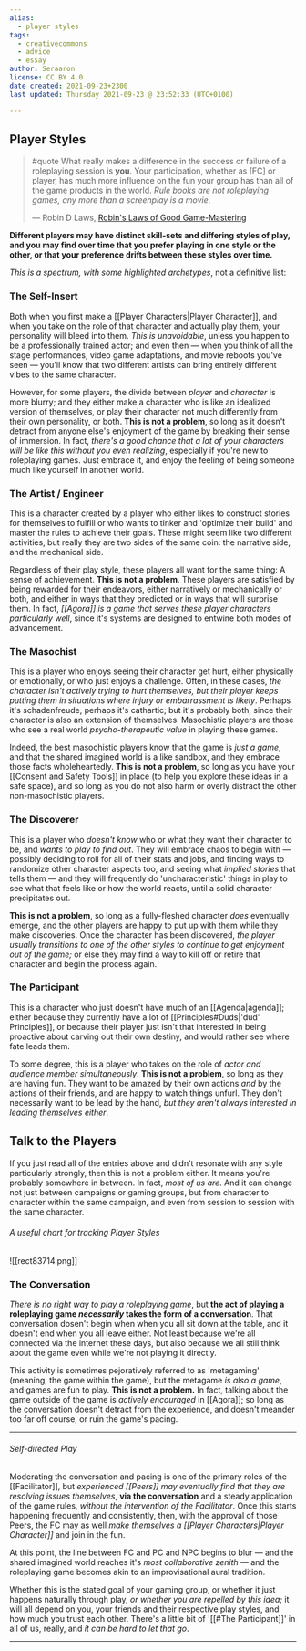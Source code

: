 ```yaml
---
alias:
  - player styles
tags:
  - creativecommons
  - advice
  - essay
author: Seraaron
license: CC BY 4.0
date created: 2021-09-23+2300
last updated: Thursday 2021-09-23 @ 23:52:33 (UTC+0100)

---
```


## Player Styles

> #quote
> What really makes a difference in the success or failure of a roleplaying session is **you**. Your participation, whether as \[FC\] or player, has much more influence on the fun your group has than all of the game products in the world. _Rule books are not roleplaying games, any more than a screenplay is a movie_.
>
> — Robin D Laws, [Robin's Laws of Good Game-Mastering](https://www.sjgames.com/robinslaws/)

**Different players may have distinct skill-sets and differing styles of play, and you may find over time that you prefer playing in one style or the other, or that your preference drifts between these styles over time.**

_This is a spectrum, with some highlighted archetypes_, not a definitive list:

### The Self-Insert

Both when you first make a [[Player Characters|Player Character]], and when you take on the role of that character and actually play them, your personality will bleed into them. _This is unavoidable_, unless you happen to be a professionally trained actor; and even then — when you think of all the stage performances, video game adaptations, and movie reboots you've seen — you'll know that two different artists can bring entirely different vibes to the same character.

However, for some players, the divide between _player_ and _character_ is more blurry; and they either make a character who is like an idealized version of themselves, or play their character not much differently from their own personality, or both. **This is not a problem**, so long as it doesn't detract from anyone else's enjoyment of the game by breaking their sense of immersion. In fact, _there's a good chance that a lot of your characters will be like this without you even realizing_, especially if you're new to roleplaying games. Just embrace it, and enjoy the feeling of being someone much like yourself in another world.

### The Artist / Engineer

This is a character created by a player who either likes to construct stories for themselves to fulfill or who wants to tinker and 'optimize their build' and master the rules to achieve their goals. These might seem like two different activities, but really they are two sides of the same coin: the narrative side, and the mechanical side.

Regardless of their play style, these players all want for the same thing: A sense of achievement. **This is not a problem**. These players are satisfied by being rewarded for their endeavors, either narratively or mechanically or both, and either in ways that they predicted or in ways that will surprise them. In fact, _[[Agora]] is a game that serves these player characters particularly well_, since it's systems are designed to entwine both modes of advancement.

### The Masochist

This is a player who enjoys seeing their character get hurt, either physically or emotionally, or who just enjoys a challenge. Often, in these cases, _the character isn't actively trying to hurt themselves, but their player keeps putting them in situations where injury or embarrassment is likely_. Perhaps it's schadenfreude, perhaps it's cathartic; but it's probably both, since their character is also an extension of themselves. Masochistic players are those who see a real world _psycho-therapeutic value_ in playing these games.

Indeed, the best masochistic players know that the game is _just a game_, and that the shared imagined world is a like sandbox, and they embrace those facts wholeheartedly. **This is not a problem**, so long as you have your [[Consent and Safety Tools]] in place (to help you explore these ideas in a safe space), and so long as you do not also harm or overly distract the other non-masochistic players.

### The Discoverer

This is a player who _doesn't know_ who or what they want their character to be, and _wants to play to find out_. They will embrace chaos to begin with — possibly deciding to roll for all of their stats and jobs, and finding ways to randomize other character aspects too, and seeing what _implied stories_ that tells them — and they will frequently do 'uncharacteristic' things in play to see what that feels like or how the world reacts, until a solid character precipitates out.

**This is not a problem**, so long as a fully-fleshed character _does_ eventually emerge, and the other players are happy to put up with them while they make discoveries. Once the character has been discovered, _the player usually transitions to one of the other styles to continue to get enjoyment out of the game;_ or else they may find a way to kill off or retire that character and begin the process again.

### The Participant

This is a character who just doesn't have much of an [[Agenda|agenda]]; either because they currently have a lot of [[Principles#Duds|'dud' Principles]], or because their player just isn't that interested in being proactive about carving out their own destiny, and would rather see where fate leads them.

To some degree, this is a player who takes on the role of _actor and audience member simultaneously_. **This is not a problem**, so long as they are having fun. They want to be amazed by their own actions _and_ by the actions of their friends, and are happy to watch things unfurl. They don't necessarily want to be lead by the hand, _but they aren't always interested in leading themselves either_.


## Talk to the Players

If you just read all of the entries above and didn't resonate with any style particularly strongly, then this is not a problem either. It means you're probably somewhere in between. In fact, _most of us are_. And it can change not just between campaigns or gaming groups, but from character to character within the same campaign, and even from session to session with the same character.

###### A useful chart for tracking Player Styles
![[rect83714.png]]

### The Conversation

_There is no right way to play a roleplaying game_, but **the act of playing a roleplaying game _necessarily_ takes the form of a conversation**. That conversation dosen't begin when when you all sit down at the table, and it doesn't end when you all leave either. Not least because we're all connected via the internet these days, but also because we all still think about the game even while we're not playing it directly.

This activity is sometimes pejoratively referred to as 'metagaming' (meaning, the game within the game), but the metagame _is also a game_, and games are fun to play. **This is not a problem.** In fact, talking about the game outside of the game is _actively encouraged_ in [[Agora]]; so long as the conversation doesn't detract from the experience, and doesn't meander too far off course, or ruin the game's pacing.

---

###### Self-directed Play

Moderating the conversation and pacing is one of the primary roles of the [[Facilitator]], but _experienced [[Peers]] may eventually find that they are resolving issues themselves_, **via the conversation** and a steady application of the game rules, _without the intervention of the Facilitator_. Once this starts happening frequently and consistently, then, with the approval of those Peers, the FC may as well _make themselves a [[Player Characters|Player Character]]_ and join in the fun.

At this point, the line between FC and PC and NPC begins to blur — and the shared imagined world reaches it's _most collaborative zenith_ — and the roleplaying game becomes akin to an improvisational aural tradition.

Whether this is the stated goal of your gaming group, or whether it just happens naturally through play, _or whether you are repelled by this idea;_ it will all depend on you, your friends and their respective play styles, and how much you trust each other. There's a little bit of '[[#The Participant]]' in all of us, really, and _it can be hard to let that go_.

---
